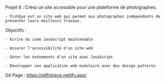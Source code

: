 Projet 6 : Créez un site accessible pour une plateforme de photographes.

	- FishEye est un site web qui permet aux photographes indépendants de présenter leurs meilleurs travaux.

Objectifs :

	- Ecrire du code JavaScript maintenable

	- Assurer l'accessibilité d'un site web

	- Gérer les évènements d'un site avec JavaScript

	- Développer une application web modulaire avec des design patterns


Git Page : https://p6fisheye.netlify.app/
